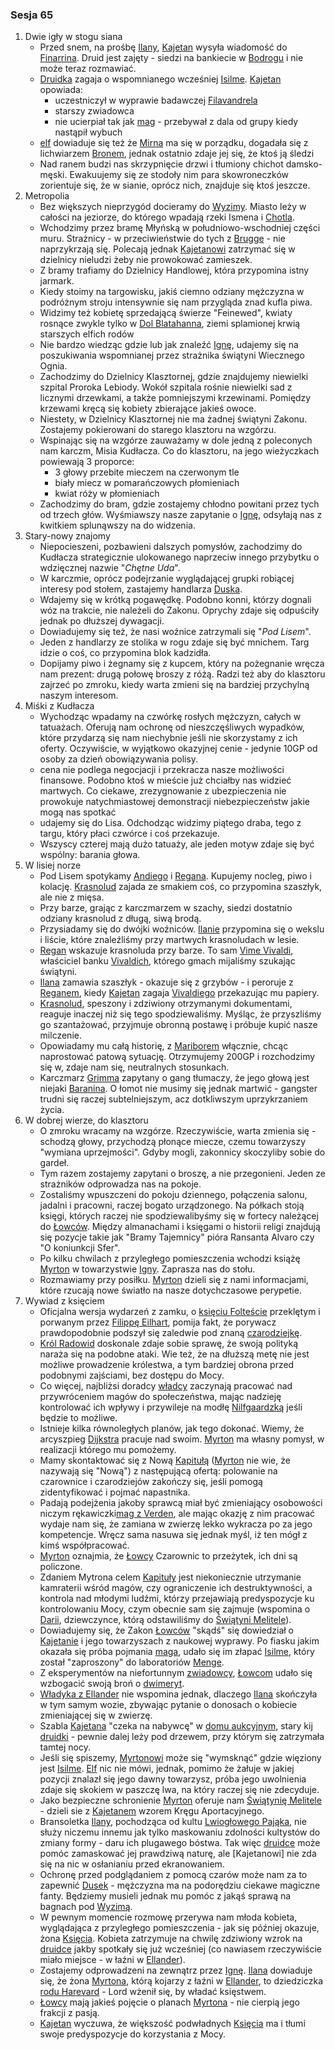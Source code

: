 ### Sesja 65
1. Dwie igły w stogu siana
    - Przed snem, na prośbę [Ilany](#g_ilana), [Kajetan](#g_kajetan) wysyła wiadomość do [Finarrina](#p_druid_finarrin). Druid jest zajęty - siedzi na bankiecie w [Bodrogu](#l_bodrog) i nie może teraz rozmawiać.
    - [Druidka](#g_ilana) zagaja o wspomnianego wcześniej [Isilme](#p_isilme). [Kajetan](#g_kajetan) opowiada:
        + uczestniczył w wyprawie badawczej [Filavandrela](#p_filavandrel)
        + starszy zwiadowca
        + nie ucierpiał tak jak [mag](#g_kajetan) - przebywał z dala od grupy kiedy nastąpił wybuch
    - [elf](#g_kajetan) dowiaduje się też że [Mirna](#p_mirna) ma się w porządku, dogadała się z lichwiarzem [Bronem](#p_bron), jednak ostatnio zdaje jej się, że ktoś ją śledzi
    - Nad ranem budzi nas skrzypnięcie drzwi i tłumiony chichot damsko-męski. Ewakuujemy się ze stodoły nim para skowroneczków zorientuje się, że w sianie, oprócz nich, znajduje się ktoś jeszcze.
2. Metropolia
    - Bez większych nieprzygód docieramy do [Wyzimy](#l_wyzima). Miasto leży w całości na jeziorze, do którego wpadają rzeki Ismena i [Chotla](#l_chotla).
    - Wchodzimy przez bramę Młyńską w południowo-wschodniej części muru. Strażnicy - w przeciwieństwie do tych z [Brugge](#l_m_brugge) - nie naprzykrzają się. Polecają jednak [Kajetanowi](#g_kajetan) zatrzymać się w dzielnicy nieludzi żeby nie prowokować zamieszek.
    - Z bramy trafiamy do Dzielnicy Handlowej, która przypomina istny jarmark.
    - Kiedy stoimy na targowisku, jakiś ciemno odziany mężczyzna w podróżnym stroju intensywnie się nam przygląda znad kufla piwa.
    - Widzimy też kobietę sprzedającą świerze "Feinewed", kwiaty rosnące zwykle tylko w [Dol Blatahanna](#l_dol_blatahanna), ziemi splamionej krwią starszych elfich rodów
    - Nie bardzo wiedząc gdzie lub jak znaleźć [Ignę](#p_igna), udajemy się na poszukiwania wspomnianej przez strażnika świątyni Wiecznego Ognia.
    - Zachodzimy do Dzielnicy Klasztornej, gdzie znajdujemy niewielki szpital Proroka Lebiody. Wokół szpitala rośnie niewielki sad z licznymi drzewkami, a także pomniejszymi krzewinami. Pomiędzy krzewami kręcą się kobiety zbierające jakieś owoce.
    - Niestety, w Dzielnicy Klasztornej nie ma żadnej świątyni Zakonu. Zostajemy pokierowani do starego klasztoru na wzgórzu.
    - Wspinając się na wzgórze zauważamy w dole jedną z poleconych nam karczm, Misia Kudłacza. Co do klasztoru, na jego wieżyczkach powiewają 3 proporce:
        + 3 głowy przebite mieczem na czerwonym tle
        + biały miecz w pomarańczowych płomieniach
        + kwiat róży w płomieniach
    - Zachodzimy do bram, gdzie zostajemy chłodno powitani przez tych od trzech głów. Wyśmiawszy nasze zapytanie o [Ignę](#p_igna), odsyłają nas z kwitkiem splunąwszy na do widzenia.
3. Stary-nowy znajomy
    - Niepocieszeni, pozbawieni dalszych pomysłów, zachodzimy do Kudłacza strategicznie ulokowanego naprzeciw innego przybytku o wdzięcznej nazwie "_Chętne Uda_".
    - W karczmie, oprócz podejrzanie wyglądającej grupki robiącej interesy pod stołem, zastajemy handlarza [Duska](#p_dusek).
    - Wdajemy się w krótką pogawędkę. Podobno konni, którzy dognali wóz na trakcie, nie należeli do Zakonu. Oprychy zdaje się odpuściły jednak po dłuższej dywagacji.
    - Dowiadujemy się też, że nasi woźnice zatrzymali się "_Pod Lisem_".
    - Jeden z handlarzy ze stolika w rogu zdaje się być mnichem. Targ idzie o coś, co przypomina blok kadzidła.
    - Dopijamy piwo i żegnamy się z kupcem, który na pożegnanie wręcza nam prezent: drugą połowę broszy z różą. Radzi też aby do klasztoru zajrzeć po zmroku, kiedy warta zmieni się na bardziej przychylną naszym interesom.
4. Miśki z Kudłacza
    - Wychodząc wpadamy na czwórkę rosłych mężczyzn, całych w tatuażach. Oferują nam ochronę od nieszczęśliwych wypadków, które przydarzą się nam niechybnie jeśli nie skorzystamy z ich oferty. Oczywiście, w wyjątkowo okazyjnej cenie - jedynie 10GP od osoby za dzień obowiązywania polisy.
    - cena nie podlega negocjacji i przekracza nasze możliwości finansowe. Podobno ktoś w mieście już chciałby nas widzieć martwych. Co ciekawe, zrezygnowanie z ubezpieczenia nie prowokuje natychmiastowej demonstracji niebezpieczeństw jakie mogą nas spotkać
    - udajemy się do Lisa. Odchodząc widzimy piątego draba, tego z targu, który płaci czwórce i coś przekazuje.
    - Wszyscy czterej mają dużo tatuaży, ale jeden motyw zdaje się być wspólny: barania głowa.
5. W lisiej norze
    - Pod Lisem spotykamy [Andiego](#p_andy) i [Regana](#p_regan). Kupujemy nocleg, piwo i kolację. [Krasnolud](#p_regan) zajada ze smakiem coś, co przypomina szaszłyk, ale nie z mięsa.
    - Przy barze, grając z karczmarzem w szachy, siedzi dostatnio odziany krasnolud z długą, siwą brodą.
    - Przysiadamy się do dwójki woźniców. [Ilanie](#g_ilana) przypomina się o wekslu i liście, które znaleźliśmy przy martwych krasnoludach w lesie.
    - [Regan](#p_regan) wskazuje krasnoluda przy barze. To sam [Vime Vivaldi](#p_vivaldi), właściciel banku [Vivaldich](#p_vivaldi), którego gmach mijaliśmy szukając świątyni.
    - [Ilana](#g_ilana) zamawia szaszłyk - okazuje się z grzybów - i peroruje z [Reganem](#p_regan), kiedy [Kajetan](#g_kajetan) zagaja [Vivaldiego](#p_vivaldi) przekazując mu papiery.
    - [Krasnolud](#p_vivaldi), speszony i zdziwiony otrzymanymi dokumentami, reaguje inaczej niż się tego spodziewaliśmy. Myśląc, że przyszliśmy go szantażować, przyjmuje obronną postawę i próbuje kupić nasze milczenie.
    - Opowiadamy mu całą historię, z [Mariborem](#l_maribor) włącznie, chcąc naprostować patową sytuację. Otrzymujemy 200GP i rozchodzimy się w, zdaje nam się, neutralnych stosunkach.
    - Karczmarz [Grimma](#p_grimma) zapytany o gang tłumaczy, że jego głową jest niejaki [Baranina](#p_baranina). O łomot nie musimy się jednak martwić - gangster trudni się raczej subtelniejszym, acz dotkliwszym uprzykrzaniem życia.
6. W dobrej wierze, do klasztoru
    - O zmroku wracamy na wzgórze. Rzeczywiście, warta zmienia się - schodzą głowy, przychodzą płonące miecze, czemu towarzyszy "wymiana uprzejmości". Gdyby mogli, zakonnicy skoczyliby sobie do gardeł.
    - Tym razem zostajemy zapytani o broszę, a nie przegonieni. Jeden ze strażników odprowadza nas na pokoje.
    - Zostaliśmy wpuszczeni do pokoju dziennego, połączenia salonu, jadalni i pracowni, raczej bogato urządzonego. Na półkach stoją księgi, których raczej nie spodziewalibyśmy się w fortecy należącej do [Łowców](#r_lowca). Między almanachami i księgami o historii religi znajdują się pozycje takie jak "Bramy Tajemnicy" pióra Ransanta Alvaro czy "O koniunkcji Sfer".
    - Po kilku chwilach z przyległego pomieszczenia wchodzi książę [Myrton](#p_lord_myrton) w towarzystwie [Igny](#p_igna). Zaprasza nas do stołu.
    - Rozmawiamy przy posiłku. [Myrton](#p_lord_myrton) dzieli się z nami informacjami, które rzucają nowe światło na nasze dotychczasowe perypetie.
5. Wywiad z księciem
    - Oficjalna wersja wydarzeń z zamku, o [księciu Folteście](#p_krol_foltest) przeklętym i porwanym przez [Filippę Eilhart](#p_filippa_eilhart), pomija fakt, że porywacz prawdopodobnie podszył się zaledwie pod znaną [czarodziejkę](#p_filippa_eilhart).
    - [Król Radowid](#p_krol_radowid) doskonale zdaje sobie sprawę, że swoją polityką naraża się na podobne ataki. Wie też, że na dłuższą metę nie jest możliwe prowadzenie królestwa, a tym bardziej obrona przed podobnymi zajściami, bez dostępu do Mocy.
    - Co więcej, najbliżsi doradcy [władcy](#p_krol_radowid) zaczynają pracować nad przywróceniem magów do społeczeństwa, mając nadzieję kontrolować ich wpływy i przywileje na modłę [Nilfgaardzką](#l_nilfgaard) jeśli będzie to możliwe.
    - Istnieje kilka równoległych planów, jak tego dokonać. Wiemy, że arcyszpieg [Dijkstra](#p_dijkstra) pracuje nad swoim. [Myrton](#p_lord_myrton) ma własny pomysł, w realizacji którego mu pomożemy.
    - Mamy skontaktować się z Nową [Kapitułą](#r_kapitula) ([Myrton](#p_lord_myrton) nie wie, że nazywają się "Nową") z następującą ofertą: polowanie na czarownice i czarodziejów zakończy się, jeśli pomogą zidentyfikować i pojmać napastnika.
    - Padają podejżenia jakoby sprawcą miał być zmieniający osobowości niczym rękawiczki[mag z Verden](#p_lars), ale mając okazję z nim pracować wydaje nam się, że zamiana w zwierzę lekko wykracza po za jego kompetencje. Wręcz sama nasuwa się jednak myśl, iż ten mógł z kimś współpracować.
    - [Myrton](#p_lord_myrton) oznajmia, że [Łowcy](#r_lowca) Czarownic to przeżytek, ich dni są policzone.
    - Zdaniem Mytrona celem [Kapituły](#r_kapitula) jest niekoniecznie utrzymanie kamraterii wśród magów, czy ograniczenie ich destruktywności, a kontrola nad młodymi ludźmi, którzy przejawiają predyspozycje ku kontrolowaniu Mocy, czym obecnie sam się zajmuje (wspomina o [Darii](#p_daria), dziewczynce, którą odstawiliśmy do [Świątyni Melitele](#l_smelitele)).
    - Dowiadujemy się, że Zakon [Łowców](#r_lowca) "skądś" się dowiedział o [Kajetanie](#g_kajetan) i jego towarzyszach z naukowej wyprawy. Po fiasku jakim okazała się próba pojmania [maga](#g_kajetan), udało się im złapać [Isilme](#p_isilme), który został "zaproszony" do laboratoriów [Menge](#p_menge).
    - Z eksperymentów na niefortunnym [zwiadowcy](#p_isilme), [Łowcom](#r_lowca) udało się wzbogacić swoją broń o [dwimeryt](#r_dwimeryt).
    - [Władyka z Ellander](#p_lord_myrton) nie wspomina jednak, dlaczego [Ilana](#g_ilana) skończyła w tym samym wozie, zbywając pytanie o donosach o kobiecie zmieniającej się w zwierzę.
    - Szabla [Kajetana](#g_kajetan) "czeka na nabywcę" w [domu aukcyjnym](#l_dom_borsodych), stary kij [druidki](#g_ilana) - pewnie dalej leży pod drzewem, przy którym się zatrzymała tamtej nocy.
    - Jeśli się spiszemy, [Myrtonowi](#p_lord_myrton) może się "wymsknąć" gdzie więziony jest [Isilme](#p_isilme). [Elf](#g_kajetan) nic nie mówi, jednak, pomimo że żałuje w jakiej pozycji znalazł się jego dawny towarzysz, próba jego uwolnienia zdaje się skokiem w paszczę lwa, na który raczej się nie zdecyduje.
    - Jako bezpieczne schronienie [Myrton](#p_lord_myrton) oferuje nam [Świątynię Melitele](#l_smelitele) - dzieli sie z [Kajetanem](#g_kajetan) wzorem Kręgu Aportacyjnego.
    - Bransoletka [Ilany](#g_ilana), pochodząca od kultu [Lwiogłowego Pająka](#r_lwioglowy_pajak), nie służy niczemu innemu jak tylko maskowaniu zdolności kultystów do zmiany formy - daru ich plugawego bóstwa. Tak więc [druidce](#g_ilana) może pomóc zamaskować jej prawdziwą naturę, ale [Kajetanowi] nie zda się na nic w osłanianiu przed ekranowaniem.
    - Ochronę przed podglądaniem z pomocą czarów może nam za to zapewnić [Dusek](#p_dusek) - mężczyzna ma na podorędziu ciekawe magiczne fanty. Będziemy musieli jednak mu pomóc z jakąś sprawą na bagnach pod [Wyzimą](#l_wyzima).
    - W pewnym momencie rozmowę przerywa nam młoda kobieta, wyglądająca z przyległego pomieszczenia - jak się później okazuje, żona [Księcia](#p_lord_myrton). Kobieta zatrzymuje na chwilę zdziwiony wzrok na [druidce](#g_ilana) jakby spotkały się już wcześniej (co nawiasem rzeczywiście miało miejsce - w łaźni w [Ellander](#l_ellander)).
    - Zostajemy odprowadzeni na zewnątrz przez [Ignę](#p_igna). [Ilana](#g_ilana) dowiaduje się, że żona [Myrtona](#p_lord_myrton), którą kojarzy z łaźni w [Ellander](#l_ellander), to dziedziczka [rodu Harevard](#p_rodzina_harevard) - Lord wżenił się, by władać księstwem.
    - [Łowcy](#r_lowca) mają jakieś pojęcie o planach [Myrtona](#p_lord_myrton) - nie cierpią jego frakcji z pasją.
    - [Kajetan](#g_kajetan) wyczuwa, że większość podwładnych [Księcia](#p_lord_myrton) ma i tłumi swoje predyspozycje do korzystania z Mocy.